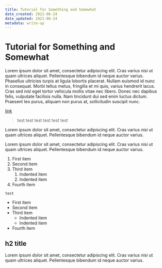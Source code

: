 ```yaml
---
title: Tutorial for Something and Somewhat
date_created: 2021-06-24
date_updated: 2021-06-24
metadata: write-up
---
```


# Tutorial for Something and Somewhat

Lorem ipsum dolor sit amet, consectetur adipiscing elit. Cras varius nisi ut quam ultrices aliquet. Pellentesque bibendum id neque auctor varius. Phasellus ultricies turpis at ligula lobortis placerat. Nullam euismod id nunc in consequat. Morbi tellus metus, fringilla et mi quis, varius hendrerit lacus. Cras sed nisl eget tortor vehicula mollis vitae nec libero. Donec nec dapibus felis, vulputate facilisis nulla. Nam tincidunt dui sed enim luctus dictum. Praesent leo purus, aliquam non purus at, sollicitudin suscipit nunc. 

[link](/)

> test test test test test test

Lorem ipsum dolor sit amet, consectetur adipiscing elit. Cras varius nisi ut quam ultrices aliquet. Pellentesque bibendum id neque auctor varius.

Lorem ipsum dolor sit amet, consectetur adipiscing elit. Cras varius nisi ut quam ultrices aliquet. Pellentesque bibendum id neque auctor varius.

1. First item
2. Second item
3. Third item
    1. Indented item
    2. Indented item
4. Fourth item

`test`

- First item
- Second item
- Third item
    - Indented item
    - Indented item
- Fourth item

## h2 title

Lorem ipsum dolor sit amet, consectetur adipiscing elit. Cras varius nisi ut quam ultrices aliquet. Pellentesque bibendum id neque auctor varius.